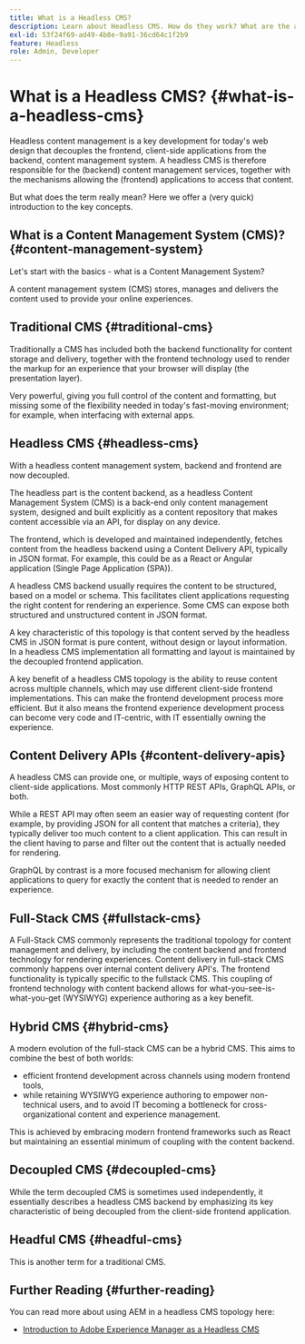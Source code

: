 ```yaml
---
title: What is a Headless CMS?
description: Learn about Headless CMS. How do they work? What are the alternatives and differences? Why would you want to use a Headless CMS?
exl-id: 53f24f69-ad49-4b8e-9a91-36cd64c1f2b9
feature: Headless
role: Admin, Developer
---
```

# What is a Headless CMS? {#what-is-a-headless-cms}

Headless content management is a key development for today's web design that decouples the frontend, client-side applications from the backend, content management system. A headless CMS is therefore responsible for the (backend) content management services, together with the mechanisms allowing the (frontend) applications to access that content.

But what does the term really mean? Here we offer a (very quick) introduction to the key concepts.

## What is a Content Management System (CMS)? {#content-management-system}

Let's start with the basics - what is a Content Management System?

A content management system (CMS) stores, manages and delivers the content used to provide your online experiences. 

## Traditional CMS {#traditional-cms}

Traditionally a CMS has included both the backend functionality for content storage and delivery, together with the frontend technology used to render the markup for an experience that your browser will display (the presentation layer). 

Very powerful, giving you full control of the content and formatting, but missing some of the flexibility needed in today's fast-moving environment; for example, when interfacing with external apps.

## Headless CMS {#headless-cms}

With a headless content management system, backend and frontend are now decoupled. 

The headless part is the content backend, as a headless Content Management System (CMS) is a back-end only content management system, designed and built explicitly as a content repository that makes content accessible via an API, for display on any device.

The frontend, which is developed and maintained independently, fetches content from the headless backend using a Content Delivery API, typically in JSON format. For example, this could be as a React or Angular application (Single Page Application (SPA)).

A headless CMS backend usually requires the content to be structured, based on a model or schema. This facilitates client applications requesting the right content for rendering an experience. Some CMS can expose both structured and unstructured content in JSON format. 

A key characteristic of this topology is that content served by the headless CMS in JSON format is pure content, without design or layout information. In a headless CMS implementation all formatting and layout is maintained by the decoupled frontend application. 

A key benefit of a headless CMS topology is the ability to reuse content across multiple channels, which may use different client-side frontend implementations. This can make the frontend development process more efficient. But it also means the frontend experience development process can become very code and IT-centric, with IT essentially owning the experience. 

## Content Delivery APIs {#content-delivery-apis}

A headless CMS can provide one, or multiple, ways of exposing content to client-side applications. Most commonly HTTP REST APIs, GraphQL APIs, or both.

While a REST API may often seem an easier way of requesting content (for example, by providing JSON for all content that matches a criteria), they typically deliver too much content to a client application. This can result in the client having to parse and filter out the content that is actually needed for rendering. 

GraphQL by contrast is a more focused mechanism for allowing client applications to query for exactly the content that is needed to render an experience. 

## Full-Stack CMS {#fullstack-cms}

A Full-Stack CMS commonly represents the traditional topology for content management and delivery, by including the content backend and frontend technology for rendering experiences. Content delivery in full-stack CMS commonly happens over internal content delivery API's. The frontend functionality is typically specific to the fullstack CMS. This coupling of frontend technology with content backend allows for what-you-see-is-what-you-get (WYSIWYG) experience authoring as a key benefit. 

## Hybrid CMS {#hybrid-cms}

A modern evolution of the full-stack CMS can be a hybrid CMS. This aims to combine the best of both worlds:

* efficient frontend development across channels using modern frontend tools, 
* while retaining WYSIWYG experience authoring to empower non-technical users, and to avoid IT becoming a bottleneck for cross-organizational content and experience management. 

This is achieved by embracing modern frontend frameworks such as React but maintaining an essential minimum of coupling with the content backend. 

## Decoupled CMS {#decoupled-cms}

While the term decoupled CMS is sometimes used independently, it essentially describes a headless CMS backend by emphasizing its key characteristic of being decoupled from the client-side frontend application. 

## Headful CMS {#headful-cms}

This is another term for a traditional CMS.

## Further Reading {#further-reading}

You can read more about using AEM in a headless CMS topology here: 

* [Introduction to Adobe Experience Manager as a Headless CMS](/help/headless/introduction.md)
